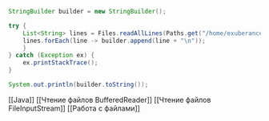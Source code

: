 
```java
StringBuilder builder = new StringBuilder();

try {
	List<String> lines = Files.readAllLines(Paths.get("/home/exuberance/Документы/EmptyFile"));
	lines.forEach(line -> builder.append(line + "\n"));
	}
} catch (Exception ex) {
	ex.printStackTrace();
}

System.out.println(builder.toString());
```

[[Java]] [[Чтение файлов BufferedReader]] [[Чтение файлов FileInputStream]] [[Работа с файлами]] 